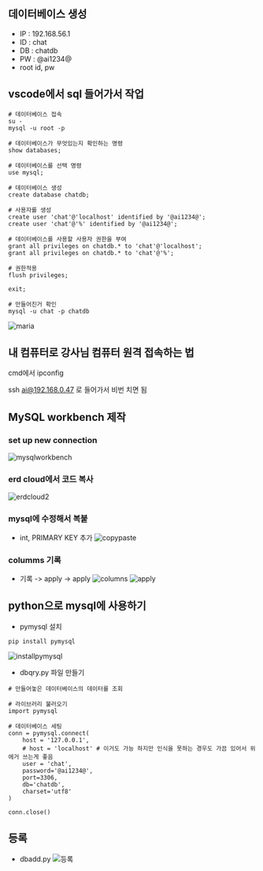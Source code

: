## 데이터베이스 생성
- IP : 192.168.56.1
- ID : chat
- DB : chatdb
- PW : @ai1234@
- root id, pw


## vscode에서 sql 들어가서 작업
```
# 데이터베이스 접속
su -
mysql -u root -p

# 데이터베이스가 무엇있는지 확인하는 명령
show databases;

# 데이터베이스를 선택 명령
use mysql;

# 데이터베이스 생성
create database chatdb;

# 사용자를 생성
create user 'chat'@'localhost' identified by '@ai1234@';
create user 'chat'@'%' identified by '@ai1234@';

# 데이터베이스를 사용할 사용자 권한을 부여
grant all privileges on chatdb.* to 'chat'@'localhost';
grant all privileges on chatdb.* to 'chat'@'%';

# 권한적용
flush privileges;

exit;

# 만들어진거 확인
mysql -u chat -p chatdb
```

![maria]()


## 내 컴퓨터로 강사님 컴퓨터 원격 접속하는 법
cmd에서 ipconfig

ssh ai@192.168.0.47 로 들어가서 비번 치면 됨


## MySQL workbench 제작
### set up new connection

![mysqlworkbench]()


### erd cloud에서 코드 복사

![erdcloud2]()

### mysql에 수정해서 복붙
* int, PRIMARY KEY 추가
![copypaste]()


### columms 기록
* 기록 ->  apply -> apply
![columns]()
![apply]()


## python으로 mysql에 사용하기
* pymysql 설치

```
pip install pymysql
```

![installpymysql]()

* dbqry.py 파일 만들기
```
# 만들어놓은 데이터베이스의 데이터를 조회

# 라이브러리 불러오기
import pymysql

# 데이터베이스 세팅
conn = pymysql.connect(
    host = '127.0.0.1',
    # host = 'localhost' # 이거도 가능 하지만 인식을 못하는 경우도 가끔 있어서 위에거 쓰는게 좋음
    user = 'chat', 
    password='@ai1234@',
    port=3306,
    db='chatdb',
    charset='utf8'
)

conn.close()
```

## 등록
* dbadd.py
![등록]()


## 